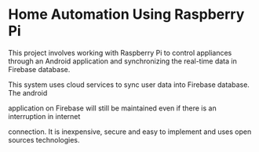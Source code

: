 # Home Automation Using Raspberry Pi
This project involves working with Raspberry Pi to control appliances through an Android application and synchronizing the
real-time data in Firebase database.

This system uses cloud services to sync user data into Firebase database. The android

application on Firebase will still be maintained even if there is an interruption in internet

connection. It is inexpensive, secure and easy to implement and uses open sources technologies.
